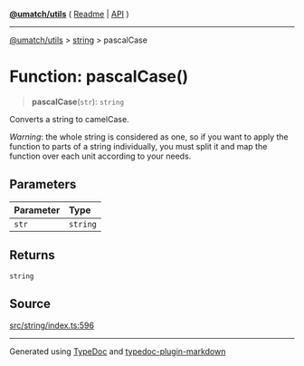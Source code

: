 [**@umatch/utils**](../../README.md) ( [Readme](../../README.md) \| [API](../../API.md) )

---

[@umatch/utils](../../API.md) > [string](../README.md) > pascalCase

# Function: pascalCase()

> **pascalCase**(`str`): `string`

Converts a string to camelCase.

_Warning_: the whole string is considered as one, so if you want to
apply the function to parts of a string individually, you must
split it and map the function over each unit according to your needs.

## Parameters

| Parameter | Type     |
| :-------- | :------- |
| `str`     | `string` |

## Returns

`string`

## Source

[src/string/index.ts:596](https://github.com/umatch-oficial/utils/blob/106c322/src/string/index.ts#L596)

---

Generated using [TypeDoc](https://typedoc.org/) and [typedoc-plugin-markdown](https://www.npmjs.com/package/typedoc-plugin-markdown)
